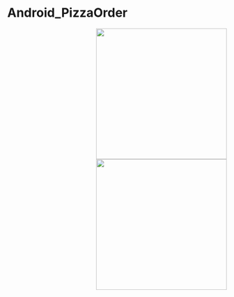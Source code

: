 # Android_PizzaOrder

<img width=300
src="http://postfiles10.naver.net/MjAxNjExMjVfMjcz/MDAxNDgwMDcyNzc2ODY1.uOYCiQzhWIVNUfzd8V-RdZ9NEyz7QANt8R0EZH4C35Yg.MDvmdDnPYoR875EWDcHGqvBlb3knFyiWCvJm8o1gqNAg.PNG.fbwkzl111/Screenshot_1480072724.png?type=w1" align="right">

<img width=300
src="http://postfiles2.naver.net/MjAxNjExMjVfMjgg/MDAxNDgwMDcyNzc3MzA4.j1UojTUkp1AoNEtTb-_PjIn2ouvxG8HGi-mz0b-YpRAg.8BYlFOBXjMrM8t2vmnezLCPNhltwe5SUs-YeIF0_LAog.PNG.fbwkzl111/Screenshot_1480072759.png?type=w1" align="right">
